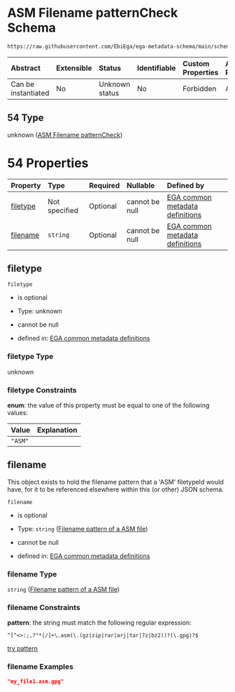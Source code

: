 # ASM Filename patternCheck Schema

```txt
https://raw.githubusercontent.com/EbiEga/ega-metadata-schema/main/schemas/EGA.common-definitions.json#/$defs/filenameFiletypePatternCheck/anyOf/54
```



| Abstract            | Extensible | Status         | Identifiable | Custom Properties | Additional Properties | Access Restrictions | Defined In                                                                                           |
| :------------------ | :--------- | :------------- | :----------- | :---------------- | :-------------------- | :------------------ | :--------------------------------------------------------------------------------------------------- |
| Can be instantiated | No         | Unknown status | No           | Forbidden         | Allowed               | none                | [EGA.common-definitions.json\*](../../../schemas/EGA.common-definitions.json "open original schema") |

## 54 Type

unknown ([ASM Filename patternCheck](ega-4-defs-check-filetype-checks-based-on-its-filename-anyof-asm-filename-patterncheck.md))

# 54 Properties

| Property              | Type          | Required | Nullable       | Defined by                                                                                                                                                                                                                                                                                                                                      |
| :-------------------- | :------------ | :------- | :------------- | :---------------------------------------------------------------------------------------------------------------------------------------------------------------------------------------------------------------------------------------------------------------------------------------------------------------------------------------------- |
| [filetype](#filetype) | Not specified | Optional | cannot be null | [EGA common metadata definitions](ega-4-defs-check-filetype-checks-based-on-its-filename-anyof-asm-filename-patterncheck-properties-filetype.md "https://raw.githubusercontent.com/EbiEga/ega-metadata-schema/main/schemas/EGA.common-definitions.json#/$defs/filenameFiletypePatternCheck/anyOf/54/properties/filetype")                       |
| [filename](#filename) | `string`      | Optional | cannot be null | [EGA common metadata definitions](ega-4-defs-check-filetype-checks-based-on-its-filename-anyof-asm-filename-patterncheck-properties-filename-pattern-of-a-asm-file.md "https://raw.githubusercontent.com/EbiEga/ega-metadata-schema/main/schemas/EGA.common-definitions.json#/$defs/filenameFiletypePatternCheck/anyOf/54/properties/filename") |

## filetype



`filetype`

* is optional

* Type: unknown

* cannot be null

* defined in: [EGA common metadata definitions](ega-4-defs-check-filetype-checks-based-on-its-filename-anyof-asm-filename-patterncheck-properties-filetype.md "https://raw.githubusercontent.com/EbiEga/ega-metadata-schema/main/schemas/EGA.common-definitions.json#/$defs/filenameFiletypePatternCheck/anyOf/54/properties/filetype")

### filetype Type

unknown

### filetype Constraints

**enum**: the value of this property must be equal to one of the following values:

| Value   | Explanation |
| :------ | :---------- |
| `"ASM"` |             |

## filename

This object exists to hold the filename pattern that a 'ASM' filetypeId would have, for it to be referenced elsewhere within this (or other) JSON schema.

`filename`

* is optional

* Type: `string` ([Filename pattern of a ASM file](ega-4-defs-check-filetype-checks-based-on-its-filename-anyof-asm-filename-patterncheck-properties-filename-pattern-of-a-asm-file.md))

* cannot be null

* defined in: [EGA common metadata definitions](ega-4-defs-check-filetype-checks-based-on-its-filename-anyof-asm-filename-patterncheck-properties-filename-pattern-of-a-asm-file.md "https://raw.githubusercontent.com/EbiEga/ega-metadata-schema/main/schemas/EGA.common-definitions.json#/$defs/filenameFiletypePatternCheck/anyOf/54/properties/filename")

### filename Type

`string` ([Filename pattern of a ASM file](ega-4-defs-check-filetype-checks-based-on-its-filename-anyof-asm-filename-patterncheck-properties-filename-pattern-of-a-asm-file.md))

### filename Constraints

**pattern**: the string must match the following regular expression:&#x20;

```regexp
^[^<>:;,?"*|/]+\.asm(\.(gz|zip|rar|arj|tar|7z|bz2))?(\.gpg)?$
```

[try pattern](https://regexr.com/?expression=%5E%5B%5E%3C%3E%3A%3B%2C%3F%22*%7C%2F%5D%2B%5C.asm\(%5C.\(gz%7Czip%7Crar%7Carj%7Ctar%7C7z%7Cbz2\)\)%3F\(%5C.gpg\)%3F%24 "try regular expression with regexr.com")

### filename Examples

```json
"my_file1.asm.gpg"
```
